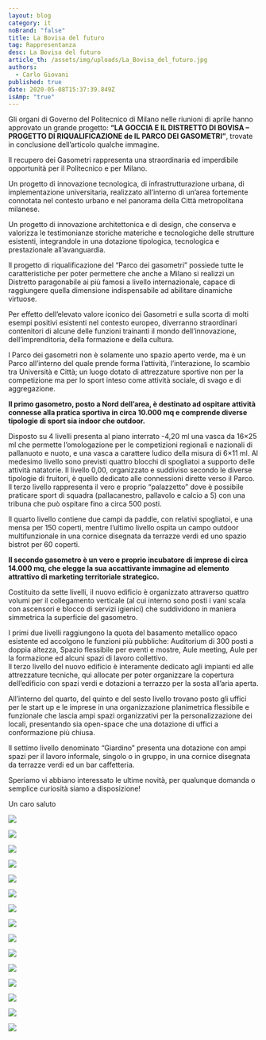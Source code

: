```yaml
---
layout: blog
category: it
noBrand: "false"
title: La Bovisa del futuro
tag: Rappresentanza
desc: La Bovisa del futuro
article_th: /assets/img/uploads/La_Bovisa_del_futuro.jpg
authors:
  - Carlo Giovani
published: true
date: 2020-05-08T15:37:39.849Z
isAmp: "true"
---
```

Gli organi di Governo del Politecnico di Milano nelle riunioni di aprile hanno approvato un grande progetto: **“LA GOCCIA E IL DISTRETTO DI BOVISA – PROGETTO DI RIQUALIFICAZIONE de IL PARCO DEI GASOMETRI”**, trovate in conclusione dell’articolo qualche immagine.

Il recupero dei Gasometri rappresenta una straordinaria ed imperdibile opportunità per il Politecnico e per Milano.

Un progetto di innovazione tecnologica, di infrastrutturazione urbana, di implementazione universitaria, realizzato all’interno di un’area fortemente connotata nel contesto urbano e nel panorama della Città metropolitana milanese.

Un progetto di innovazione architettonica e di design, che conserva e valorizza le testimonianze storiche materiche e tecnologiche delle strutture esistenti, integrandole in una dotazione tipologica, tecnologica e prestazionale all’avanguardia.

Il progetto di riqualificazione del “Parco dei gasometri” possiede tutte le caratteristiche per poter permettere che anche a Milano si realizzi un Distretto paragonabile ai più famosi a livello internazionale, capace di raggiungere quella dimensione indispensabile ad abilitare dinamiche virtuose. 

Per effetto dell’elevato valore iconico dei Gasometri e sulla scorta di molti esempi positivi esistenti nel contesto europeo, diverranno straordinari contenitori di alcune delle funzioni trainanti il mondo dell’innovazione, dell’imprenditoria, della formazione e della cultura.

l Parco dei gasometri non è solamente uno spazio aperto verde, ma è un Parco all’interno del quale prende forma l’attività, l’interazione, lo scambio tra Università e Città; un luogo dotato di attrezzature sportive non per la competizione ma per lo sport inteso come attività sociale, di svago e di aggregazione.

**Il primo gasometro, posto a Nord dell’area, è destinato ad ospitare attività connesse alla pratica sportiva in circa 10.000 mq e comprende diverse tipologie di sport sia indoor che outdoor.**

Disposto su 4 livelli presenta al piano interrato -4,20 ml una vasca da 16×25 ml che permette l’omologazione per le competizioni regionali e nazionali di pallanuoto e nuoto, e una vasca a carattere ludico della misura di 6×11 ml. Al medesimo livello sono previsti quattro blocchi di spogliatoi a supporto delle attività natatorie. Il livello 0,00, organizzato e suddiviso secondo le diverse tipologie di fruitori, è quello dedicato alle connessioni dirette verso il Parco. Il terzo livello rappresenta il vero e proprio “palazzetto” dove è possibile praticare sport di squadra (pallacanestro, pallavolo e calcio a 5) con una tribuna che può ospitare fino a circa 500 posti.

Il quarto livello contiene due campi da paddle, con relativi spogliatoi, e una mensa per 150 coperti, mentre l’ultimo livello ospita un campo outdoor multifunzionale in una cornice disegnata da terrazze verdi ed uno spazio bistrot per 60 coperti.

**Il secondo gasometro è un vero e proprio incubatore di imprese di circa 14.000 mq, che elegge la sua accattivante immagine ad elemento attrattivo di marketing territoriale strategico.**

Costituito da sette livelli, il nuovo edificio è organizzato attraverso quattro volumi per il collegamento verticale (al cui interno sono posti i vani scala con ascensori e blocco di servizi igienici) che suddividono in maniera simmetrica la superficie del gasometro.

I primi due livelli raggiungono la quota del basamento metallico opaco esistente ed accolgono le funzioni più pubbliche: Auditorium di 300 posti a doppia altezza, Spazio flessibile per eventi e mostre, Aule meeting, Aule per la formazione ed alcuni spazi di lavoro collettivo.\
Il terzo livello del nuovo edificio è interamente dedicato agli impianti ed alle attrezzature tecniche, qui allocate per poter organizzare la copertura dell’edificio con spazi verdi e dotazioni a terrazzo per la sosta all’aria aperta.

All’interno del quarto, del quinto e del sesto livello trovano posto gli uffici per le start up e le imprese in una organizzazione planimetrica flessibile e funzionale che lascia ampi spazi organizzativi per la personalizzazione dei locali, presentando sia open-space che una dotazione di uffici a conformazione più chiusa.

Il settimo livello denominato “Giardino” presenta una dotazione con ampi spazi per il lavoro informale, singolo o in gruppo, in una cornice disegnata da terrazze verdi ed un bar caffetteria.

Speriamo vi abbiano interessato le ultime novità, per qualunque domanda o semplice curiosità siamo a disposizione!

Un caro saluto

![](/assets/img/uploads/1-1-768x458.png)

![](/assets/img/uploads/2-1.png)

![](/assets/img/uploads/3-1-768x459.png)

![](/assets/img/uploads/4-1-768x457.png)

![](/assets/img/uploads/5-768x433.png)

![](/assets/img/uploads/6-768x433.png)

![](/assets/img/uploads/7-768x432.png)

![](/assets/img/uploads/8-768x432.png)

![](/assets/img/uploads/8-768x432.png)

![](/assets/img/uploads/9-768x432.png)

![](/assets/img/uploads/10-768x432.png)

![](/assets/img/uploads/11-768x434.png)

![](/assets/img/uploads/12-768x433.png)

![](/assets/img/uploads/13-768x431.png)

![](/assets/img/uploads/14-768x649.png)